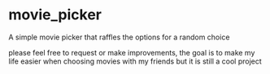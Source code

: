 # movie_picker
A simple movie picker that raffles the options for a random choice

please feel free to request or make improvements, the goal is to make my life easier when choosing movies with my friends but it is still a cool project
